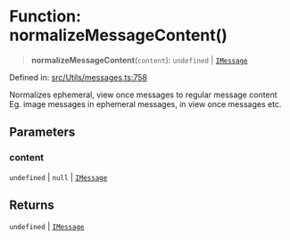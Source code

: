 # Function: normalizeMessageContent()

> **normalizeMessageContent**(`content`): `undefined` \| [`IMessage`](../namespaces/proto/interfaces/IMessage.md)

Defined in: [src/Utils/messages.ts:758](https://github.com/Fokusdotid/Baileys/blob/982cc5b3c62bfc7b56d2f8f8427b6c1a2dda856f/src/Utils/messages.ts#L758)

Normalizes ephemeral, view once messages to regular message content
Eg. image messages in ephemeral messages, in view once messages etc.

## Parameters

### content

`undefined` | `null` | [`IMessage`](../namespaces/proto/interfaces/IMessage.md)

## Returns

`undefined` \| [`IMessage`](../namespaces/proto/interfaces/IMessage.md)
